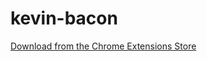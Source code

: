 # kevin-bacon

[Download from the Chrome Extensions Store](https://chrome.google.com/webstore/detail/kevin-bacon/gadpfdnepcenabfdlfbdoagkmnnlphgb)
